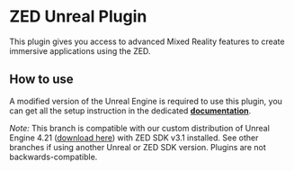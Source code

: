 # ZED Unreal Plugin

This plugin gives you access to advanced Mixed Reality features to create immersive applications using the ZED.

## How to use

A modified version of the Unreal Engine is required to use this plugin, you can get all the setup instruction in the dedicated __[documentation](https://docs.stereolabs.com/mixed-reality/unreal/getting-started/)__.

*Note:* This branch is compatible with our custom distribution of Unreal Engine 4.21 ([download here](https://github.com/Stereolabs-Unreal/UnrealEngine/tree/4.21-zed)) with ZED SDK v3.1 installed. See other branches if using another Unreal or ZED SDK version. Plugins are not backwards-compatible.
